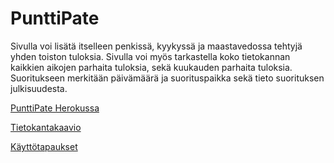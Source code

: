 # PunttiPate
Sivulla voi lisätä itselleen penkissä, kyykyssä ja maastavedossa tehtyjä yhden toiston tuloksia. Sivulla voi myös tarkastella koko tietokannan kaikkien aikojen parhaita tuloksia, sekä kuukauden parhaita tuloksia. Suoritukseen merkitään päivämäärä ja suorituspaikka sekä tieto suorituksen julkisuudesta.

[PunttiPate Herokussa](https://punttipate.herokuapp.com/)

[Tietokantakaavio](https://github.com/paivo/PunttiPate/blob/master/documentation/tietokantataulu.odt)

[Käyttötapaukset](https://github.com/paivo/PunttiPate/blob/master/documentation/userstory.txt)